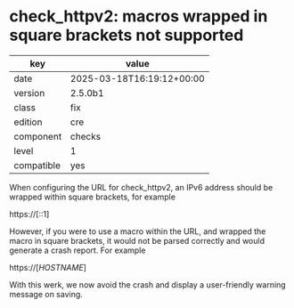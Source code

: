 [//]: # (werk v2)
# check_httpv2: macros wrapped in square brackets not supported

key        | value
---------- | ---
date       | 2025-03-18T16:19:12+00:00
version    | 2.5.0b1
class      | fix
edition    | cre
component  | checks
level      | 1
compatible | yes

When configuring the URL for check_httpv2, an IPv6 address should
be wrapped within square brackets, for example

https://[::1]

However, if you were to use a macro within the URL, and wrapped
the macro in square brackets, it would not be parsed correctly
and would generate a crash report. For example

https://[$HOSTNAME$]


With this werk, we now avoid the crash and display a user-friendly
warning message on saving.
